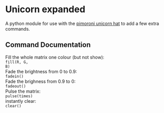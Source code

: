 # Unicorn expanded
A python module for use with the <a href="https://shop.pimoroni.com/products/unicorn-hat">pimoroni unicorn hat</a> to add a few extra commands.
## Command Documentation
Fill the whole matrix one colour (but not show):<br>
<code>fill(R, G, B)</code><br>
Fade the brightness from 0 to 0.9:<br>
<code>fadein()</code><br>
Fade the brighness from 0.9 to 0:<br>
<code>fadeout()</code><br>
Pulse the matrix:<br>
<code>pulse(times)</code><br>
instantly clear:<br>
<code>clear()</code><br>

